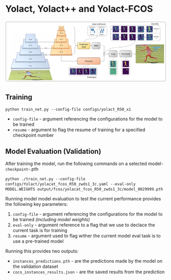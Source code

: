 # Yolact, Yolact++ and Yolact-FCOS

![](../../media/yolact_network.png)

## Training

```
python train_net.py --config-file configs/yolact_R50_x1
```

- `config-file` - argument referencing the configurations for the model to be trained
- `resume` - argument to flag the resume of training for a specified checkpoint number



## Model Evaluation (Validation)

After training the model, run the following commands on a selected model-`checkpoint`-.pth

```
python ./train_net.py --config-file configs/Yolact/yolacat_fcos_R50_zwds1_3c.yaml --eval-only MODEL.WEIGHTS output/fcos/yolacat_fcos_R50_zwds1_3c/model_0029999.pth
```

Running model model evaluation to test the current performance provides the following key parameters:
1. `config-file` - argument referencing the configurations for the model to be trained _(including model weights)_
2. `eval-only` - argument reference to a flag that we use to declace the current task is for training
3. `resume` - argument used to flag wither the current model eval task is to use a pre-trained model

Running this provides two outputs:


- `instances_predictions.pth` - are the predictions made by the model on the validation dataset
- `coco_instances_results.json` - are the saved results from the prediction
